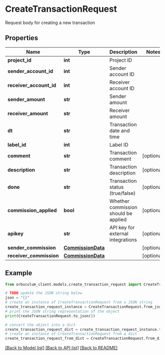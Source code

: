 # CreateTransactionRequest

Request body for creating a new transaction

## Properties

Name | Type | Description | Notes
------------ | ------------- | ------------- | -------------
**project_id** | **int** | Project ID | 
**sender_account_id** | **int** | Sender account ID | 
**receiver_account_id** | **int** | Receiver account ID | 
**sender_amount** | **str** | Sender amount | 
**receiver_amount** | **str** | Receiver amount | 
**dt** | **str** | Transaction date and time | 
**label_id** | **int** | Label ID | 
**comment** | **str** | Transaction comment | [optional] 
**description** | **str** | Transaction description | [optional] 
**done** | **str** | Transaction status (true/false) | [optional] 
**commission_applied** | **bool** | Whether commission should be applied | [optional] 
**apikey** | **str** | API key for external integrations | [optional] 
**sender_commission** | [**CommissionData**](CommissionData.md) |  | [optional] 
**receiver_commission** | [**CommissionData**](CommissionData.md) |  | [optional] 

## Example

```python
from orbuculum_client.models.create_transaction_request import CreateTransactionRequest

# TODO update the JSON string below
json = "{}"
# create an instance of CreateTransactionRequest from a JSON string
create_transaction_request_instance = CreateTransactionRequest.from_json(json)
# print the JSON string representation of the object
print(CreateTransactionRequest.to_json())

# convert the object into a dict
create_transaction_request_dict = create_transaction_request_instance.to_dict()
# create an instance of CreateTransactionRequest from a dict
create_transaction_request_from_dict = CreateTransactionRequest.from_dict(create_transaction_request_dict)
```
[[Back to Model list]](../README.md#documentation-for-models) [[Back to API list]](../README.md#documentation-for-api-endpoints) [[Back to README]](../README.md)



